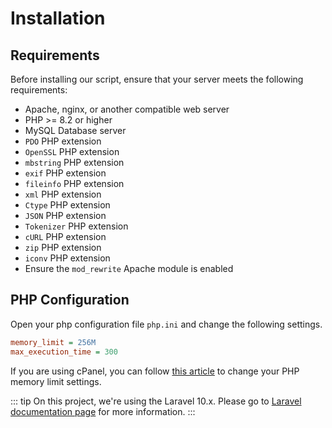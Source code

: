 # Installation

## Requirements

Before installing our script, ensure that your server meets the following requirements:

- Apache, nginx, or another compatible web server
- PHP >= 8.2 or higher
- MySQL Database server
- `PDO` PHP extension
- `OpenSSL` PHP extension
- `mbstring` PHP extension
- `exif` PHP extension
- `fileinfo` PHP extension
- `xml` PHP extension
- `Ctype` PHP extension
- `JSON` PHP extension
- `Tokenizer` PHP extension
- `cURL` PHP extension
- `zip` PHP extension
- `iconv` PHP extension
- Ensure the `mod_rewrite` Apache module is enabled

## PHP Configuration

Open your php configuration file `php.ini` and change the following settings.

```ini
memory_limit = 256M
max_execution_time = 300
```

If you are using cPanel, you can
follow [this article](https://chemicloud.com/kb/article/how-to-increase-the-php-memory-limit-in-cpanel/) to change your
PHP memory limit settings.

::: tip
On this project, we're using the Laravel 10.x. Please go to [Laravel documentation page](https://laravel.com/docs/10.x)
for more information.
:::
